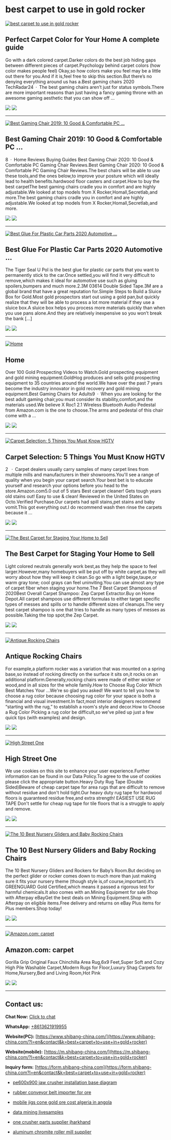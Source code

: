 # best carpet to use in gold rocker

<a href="https://swt.shibang-china.com/?l=en&img&k=best+carpet+to+use+in+gold+rocker" target="_blank">![best carpet to use in gold rocker](http://static.shibang-china.com/all-800x300/139.jpg)</a>

## Perfect Carpet Color for Your Home A complete guide
Go with a dark colored carpet.Darker colors do the best job hiding gaps between different pieces of carpet.Psychology behind carpet colors (how color makes people feel) Okay,so how colors make you feel may be a little out there for you.And if it is,feel free to skip this section.But there’s no denying everything around us has a.Best gaming chairs 2020 TechRadar24&ensp;&#0183;&ensp;The best gaming chairs aren’t just for status symbols.There are more important reasons than just having a fancy gaming throne with an awesome gaming aesthetic that you can show off …


<a href="https://whatsapp.shibangsoft.com/WhatsApp.php" target="_blank" title="WhatsApp">![](http://static.shibang-china.com/icon/whatsapp.png)</a> <a href="https://swt.shibang-china.com/?l=en&icon&k=best+carpet+to+use+in+gold+rocker" target="_blank">![](http://static.shibang-china.com/icon/chat-en.png)</a>

---

<a href="https://swt.shibang-china.com/?l=en&img&k=best+carpet+to+use+in+gold+rocker" target="_blank">![Best Gaming Chair 2019: 10 Good &amp; Comfortable PC …](http://static.shibang-china.com/all-800x300/484.jpg)</a>

## Best Gaming Chair 2019: 10 Good &amp; Comfortable PC …
8&ensp;&#0183;&ensp;Home Reviews Buying Guides Best Gaming Chair 2020: 10 Good &amp; Comfortable PC Gaming Chair Reviews.Best Gaming Chair 2020: 10 Good &amp; Comfortable PC Gaming Chair Reviews.The best chairs will be able to use these tools,and the ones below,to improve your posture which will ideally lead to health benefits.hardwood floor casters and carpet.How to buy the best carpetThe best gaming chairs cradle you in comfort and are highly adjustable.We looked at top models from X Rocker,Homall,Secretlab,and more.The best gaming chairs cradle you in comfort and are highly adjustable.We looked at top models from X Rocker,Homall,Secretlab,and more.


<a href="https://whatsapp.shibangsoft.com/WhatsApp.php" target="_blank" title="WhatsApp">![](http://static.shibang-china.com/icon/whatsapp.png)</a> <a href="https://swt.shibang-china.com/?l=en&icon&k=best+carpet+to+use+in+gold+rocker" target="_blank">![](http://static.shibang-china.com/icon/chat-en.png)</a>

---

<a href="https://swt.shibang-china.com/?l=en&img&k=best+carpet+to+use+in+gold+rocker" target="_blank">![Best Glue For Plastic Car Parts 2020 Automotive …](http://static.shibang-china.com/all-800x300/1262.jpg)</a>

## Best Glue For Plastic Car Parts 2020 Automotive …
The Tiger Seal U Pol is the best glue for plastic car parts that you want to permanently stick to the car.Once settled,you will find it very difficult to remove,which makes it ideal for automotive use such as gluing spoilers,bumpers and much more.2.3M 03614 Double Sided Tape.3M are a global brand that have a great reputation for.Simple Steps to Build a Sluice Box for Gold.Most gold prospectors start out using a gold pan,but quickly realize that they will be able to process a lot more material if they use a sluice box.A sluice box helps you process more materials quickly than when you use pans alone.And they are relatively inexpensive so you won’t break the bank […]


<a href="https://whatsapp.shibangsoft.com/WhatsApp.php" target="_blank" title="WhatsApp">![](http://static.shibang-china.com/icon/whatsapp.png)</a> <a href="https://swt.shibang-china.com/?l=en&icon&k=best+carpet+to+use+in+gold+rocker" target="_blank">![](http://static.shibang-china.com/icon/chat-en.png)</a>

---

<a href="https://swt.shibang-china.com/?l=en&img&k=best+carpet+to+use+in+gold+rocker" target="_blank">![Home](http://static.shibang-china.com/all-800x300/4.jpg)</a>

## Home
Over 100 Gold Prospecting Videos to Watch.Gold prospecting equipment and gold mining equipment.GoldHog produces and sells gold prospecting equipment to 35 countries around the world.We have over the past 7 years become the industry innovator in gold recovery and gold mining equipment.Best Gaming Chairs for Adults9&ensp;&#0183;&ensp;When you are looking for the best adult gaming chair,you must consider its stability,comfort,and the materials used.We believe X Roc1 2.1 Wireless Bluetooth Audio Pedestal from Amazon.com is the one to choose.The arms and pedestal of this chair come with a …


<a href="https://whatsapp.shibangsoft.com/WhatsApp.php" target="_blank" title="WhatsApp">![](http://static.shibang-china.com/icon/whatsapp.png)</a> <a href="https://swt.shibang-china.com/?l=en&icon&k=best+carpet+to+use+in+gold+rocker" target="_blank">![](http://static.shibang-china.com/icon/chat-en.png)</a>

---

<a href="https://swt.shibang-china.com/?l=en&img&k=best+carpet+to+use+in+gold+rocker" target="_blank">![Carpet Selection: 5 Things You Must Know HGTV](http://static.shibang-china.com/all-800x300/1360.jpg)</a>

## Carpet Selection: 5 Things You Must Know HGTV
2 &ensp;&#0183;&ensp;Carpet dealers usually carry samples of many carpet lines from multiple mills and manufacturers in their showrooms.You'll see a range of quality when you begin your carpet search.Your best bet is to educate yourself and research your options before you head to the store.Amazon.com5.0 out of 5 stars Best carpet cleaner! Gets tough years old stains out! Easy to use &amp; clean! Reviewed in the United States on Octo.Verified Purchase.Our carpets had spill stains,pet stains and baby vomit.This got everything out.I do recommend wash then rinse the carpets because it …


<a href="https://whatsapp.shibangsoft.com/WhatsApp.php" target="_blank" title="WhatsApp">![](http://static.shibang-china.com/icon/whatsapp.png)</a> <a href="https://swt.shibang-china.com/?l=en&icon&k=best+carpet+to+use+in+gold+rocker" target="_blank">![](http://static.shibang-china.com/icon/chat-en.png)</a>

---

<a href="https://swt.shibang-china.com/?l=en&img&k=best+carpet+to+use+in+gold+rocker" target="_blank">![The Best Carpet for Staging Your Home to Sell](http://static.shibang-china.com/all-800x300/1346.jpg)</a>

## The Best Carpet for Staging Your Home to Sell
Light colored neutrals generally work best,as they help the space to feel larger.However,many homebuyers will be put off by white carpet,as they will worry about how they will keep it clean.So go with a light beige,taupe,or warm gray tone; cool grays can feel uninviting.You can use almost any type of carpet fiber when staging your home.The 7 Best Carpet Shampoos of 2020Best Overall Carpet Shampoo: Zep Carpet Extractor.Buy on Home Depot.All carpet shampoos use different formulas to either target specific types of messes and spills or to handle different sizes of cleanups.The very best carpet shampoo is one that tries to handle as many types of messes as possible.Taking the top spot,the Zep Carpet.


<a href="https://whatsapp.shibangsoft.com/WhatsApp.php" target="_blank" title="WhatsApp">![](http://static.shibang-china.com/icon/whatsapp.png)</a> <a href="https://swt.shibang-china.com/?l=en&icon&k=best+carpet+to+use+in+gold+rocker" target="_blank">![](http://static.shibang-china.com/icon/chat-en.png)</a>

---

<a href="https://swt.shibang-china.com/?l=en&img&k=best+carpet+to+use+in+gold+rocker" target="_blank">![Antique Rocking Chairs](http://static.shibang-china.com/all-800x300/862.jpg)</a>

## Antique Rocking Chairs
For example,a platform rocker was a variation that was mounted on a spring base,so instead of rocking directly on the surface it sits on,it rocks on an additional platform.Generally,rocking chairs were made of either wicker or wood,and in all sizes for the whole family.How to Choose Rug Color Which Best Matches Your …We're so glad you asked! We want to tell you how to choose a rug color because choosing rug color for your space is both a financial and visual investment.In fact,most interior designers recommend “starting with the rug,” to establish a room's style and decor.How to Choose a Rug Color Picking a rug color be difficult,so we've piled up just a few quick tips (with examples) and design.


<a href="https://whatsapp.shibangsoft.com/WhatsApp.php" target="_blank" title="WhatsApp">![](http://static.shibang-china.com/icon/whatsapp.png)</a> <a href="https://swt.shibang-china.com/?l=en&icon&k=best+carpet+to+use+in+gold+rocker" target="_blank">![](http://static.shibang-china.com/icon/chat-en.png)</a>

---

<a href="https://swt.shibang-china.com/?l=en&img&k=best+carpet+to+use+in+gold+rocker" target="_blank">![High Street One](http://static.shibang-china.com/all-800x300/134.jpg)</a>

## High Street One
We use cookies on this site to enhance your user experience.Further information can be found in our Data Policy.To agree to the use of cookies please click the appropriate button.Heavy Duty Rug Tape (Double Sided)Beware of cheap carpet tape for area rugs that are difficult to remove without residue and don't hold tight.Our heavy duty rug tape for hardwood floors is guaranteed residue free,and extra strength! EASIEST USE RUG TAPE Don't settle for cheap rug tape for tile floors that is a struggle to apply and remove.


<a href="https://whatsapp.shibangsoft.com/WhatsApp.php" target="_blank" title="WhatsApp">![](http://static.shibang-china.com/icon/whatsapp.png)</a> <a href="https://swt.shibang-china.com/?l=en&icon&k=best+carpet+to+use+in+gold+rocker" target="_blank">![](http://static.shibang-china.com/icon/chat-en.png)</a>

---

<a href="https://swt.shibang-china.com/?l=en&img&k=best+carpet+to+use+in+gold+rocker" target="_blank">![The 10 Best Nursery Gliders and Baby Rocking Chairs](http://static.shibang-china.com/all-800x300/1216.jpg)</a>

## The 10 Best Nursery Gliders and Baby Rocking Chairs
The 10 Best Nursery Gliders and Rockers for Baby’s Room.But deciding on the perfect glider or rocker comes down to much more than just making sure it fits your nursery theme (though style is,of course,important).it’s GREENGUARD Gold Certified,which means it passed a rigorous test for harmful chemicals.It also comes with an.Mining Equipment for sale Shop with Afterpay eBayGet the best deals on Mining Equipment.Shop with Afterpay on eligible items.Free delivery and returns on eBay Plus items for Plus members.Shop today!


<a href="https://whatsapp.shibangsoft.com/WhatsApp.php" target="_blank" title="WhatsApp">![](http://static.shibang-china.com/icon/whatsapp.png)</a> <a href="https://swt.shibang-china.com/?l=en&icon&k=best+carpet+to+use+in+gold+rocker" target="_blank">![](http://static.shibang-china.com/icon/chat-en.png)</a>

---

<a href="https://swt.shibang-china.com/?l=en&img&k=best+carpet+to+use+in+gold+rocker" target="_blank">![Amazon.com: carpet](http://static.shibang-china.com/all-800x300/1104.jpg)</a>

## Amazon.com: carpet
Gorilla Grip Original Faux Chinchilla Area Rug,6x9 Feet,Super Soft and Cozy High Pile Washable Carpet,Modern Rugs for Floor,Luxury Shag Carpets for Home,Nursery,Bed and Living Room,Hot Pink

<a href="https://whatsapp.shibangsoft.com/WhatsApp.php" target="_blank" title="WhatsApp">![](http://static.shibang-china.com/icon/whatsapp.png)</a> <a href="https://swt.shibang-china.com/?l=en&icon&k=best+carpet+to+use+in+gold+rocker" target="_blank">![](http://static.shibang-china.com/icon/chat-en.png)</a>

---
## Contact us:

**Chat Now:** [Click to chat](https://swt.shibang-china.com?l=en&contact&k=best+carpet+to+use+in+gold+rocker)

**WhatsApp:**  [+8613621919955](https://whatsapp.shibangsoft.com/WhatsApp.php)

**Website(PC):** [https://www.shibang-china.com/](https://www.shibang-china.com/?l=en&contact&k=best+carpet+to+use+in+gold+rocker)

**Website(mobile):** [https://m.shibang-china.com/](https://m.shibang-china.com/?l=en&contact&k=best+carpet+to+use+in+gold+rocker)

**Inquiry form:** [https://form.shibang-china.com](https://form.shibang-china.com?l=en&contact&k=best+carpet+to+use+in+gold+rocker)

* [pe600x900 jaw crusher installation base diagram](../158/pe600x900%20jaw%20crusher%20installation%20base%20diagram.md)

* [rubber conveyor belt importer for ore](../154/rubber%20conveyor%20belt%20importer%20for%20ore.md)

* [mobile jigs cone gold ore cost algeria in angola](../151/mobile%20jigs%20cone%20gold%20ore%20cost%20algeria%20in%20angola.md)

* [data mining livesamples](../155/data%20mining%20livesamples.md)

* [one crusher parts supplier jharkhand](../160/one%20crusher%20parts%20supplier%20jharkhand.md)

* [aluminum chromite roller mill supplier](../152/aluminum%20chromite%20roller%20mill%20supplier.md)